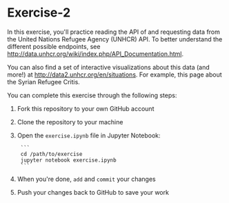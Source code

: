 # Exercise-2
In this exercise, you'll practice reading the API of and requesting data from the United Nations Refugee Agency (UNHCR) API. To better understand the different possible endpoints, see http://data.unhcr.org/wiki/index.php/API_Documentation.html.

You can also find a set of interactive visualizations about this data (and more!) at http://data2.unhcr.org/en/situations. For example, this page about the Syrian Refugee Critis.

You can complete this exercise through the following steps:

1. Fork this repository to your own GitHub account
2. Clone the repository to your machine
3. Open the `exercise.ipynb` file in Jupyter Notebook:

		```
		cd /path/to/exercise
		jupyter notebook exercise.ipynb
		```

4. When you're done, `add` and `commit` your changes
5. Push your changes back to GitHub to save your work
